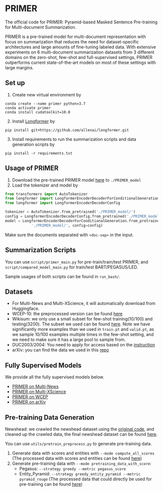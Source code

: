 # PRIMER
The official code for PRIMER: Pyramid-based Masked Sentence Pre-training for Multi-document Summarization. 

PRIMER is a pre-trained model for multi-document representation with focus on summarization that reduces the need for dataset-specific architectures and large amounts of fine-tuning labeled data. With extensive experiments on 6 multi-document summarization datasets from 3 different domains on the zero-shot, few-shot and full-supervised settings, PRIMER outperforms  current state-of-the-art models on most of these settings with large margins.
## Set up
1. Create new virtual environment by
```
conda create --name primer python=3.7
conda activate primer
conda install cudatoolkit=10.0
```
2. Install [Longformer](https://github.com/allenai/longformer) by 
```
pip install git+https://github.com/allenai/longformer.git
```
3. Install requirements to run the summarization scripts and data generation scripts by 
```
pip install -r requirements.txt
```

## Usage of PRIMER
1. Download the pre-trained PRIMER model [here](https://storage.googleapis.com/primer_summ/PRIMER-large.tar.gz) to `./PRIMER_model`
2. Load the tokenizer and model by
```python
from transformers import AutoTokenizer
from longformer import LongformerEncoderDecoderForConditionalGeneration
from longformer import LongformerEncoderDecoderConfig

tokenizer = AutoTokenizer.from_pretrained('./PRIMER_model/')
config = LongformerEncoderDecoderConfig.from_pretrained('./PRIMER_model/')
model = LongformerEncoderDecoderForConditionalGeneration.from_pretrained(
            './PRIMER_model/', config=config)
```
Make sure the documents separated with `<doc-sep>` in the input.

## Summarization Scripts
You can use `script/primer_main.py` for pre-train/train/test PRIMER, and `script/compared_model_main.py` for train/test BART/PEGASUS/LED.

Sample usages of both scripts can be found in `run_bash/`.

## Datasets
- For Multi-News and Multi-XScience, it will automatically download from Huggingface.
- WCEP-10: the preprocessed version can be found [here](https://storage.googleapis.com/primer_summ/wcep-10.tar.gz)
- Wikisum: we only use a small subset for few-shot training(10/100) and testing(3200). The subset we used can be found [here](https://storage.googleapis.com/primer_summ/wikisum_subset.tar.gz). Note we have significantly more examples than we used in `train.pt` and  `valid.pt`, as we sample 10/100 examples multiple times in the few-shot setting, and we need to make sure it has a large pool to sample from.
- DUC2003/2004: You need to apply for access based on the [instruction](https://duc.nist.gov/duc2004/)
- arXiv: you can find the data we used in this [repo](https://github.com/armancohan/long-summarization)

## Fully Supervised Models
We provide all the fully supervised models below.
- [PRIMER on Multi-News](https://storage.googleapis.com/primer_summ/PRIMER_multinews.tar.gz)
- [PRIMER on Multi-XScience](https://storage.googleapis.com/primer_summ/PRIMER_multixscience.tar.gz)
- [PRIMER on WCEP](https://storage.googleapis.com/primer_summ/PRIMER_wcep.tar.gz)
- [PRIMER on arXiv](https://storage.googleapis.com/primer_summ/PRIMER_arxiv.tar.gz)
## Pre-training Data Generation
Newshead: we crawled the newshead dataset using the [original code](https://github.com/google-research-datasets/NewSHead), and cleaned up the crawled data, the final newshead dataset can be found [here](https://storage.googleapis.com/primer_summ/newshead_data.tar.gz).

You can use `utils/pretrain_preprocess.py` to generate pre-training data. 
1. Generate data with scores and entities with `--mode compute_all_scores` (The processed data with scores and entities can be found [here](https://storage.googleapis.com/primer_summ/data_with_score_newshead.tar.gz))
2. Generate pre-training data with `--mode pretraining_data_with_score`:
    - Pegasus: `--strategy greedy --metric pegasus_score`
    - Entity_Pyramid: `--strategy greedy_entity_pyramid --metric pyramid_rouge`
  (The processed data that could directly be used for pre-training can be found [here](https://storage.googleapis.com/primer_summ/processed_pretraining_data.tar.gz))
